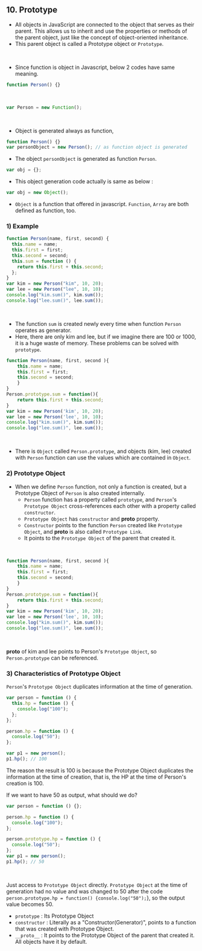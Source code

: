 ## 10. Prototype
* All objects in JavaScript are connected to the object that serves as their parent. This allows us to inherit and use the properties or methods of the parent object, just like the concept of object-oriented inheritance.
* This parent object is called a Prototype object or ```Prototype```.
<br>

* Since function is object in Javascript, below 2 codes have same meaning.
```javascript
function Person() {}
```
<br>

```javascript
var Person = new Function();
```
<br>

* Object is generated always as function,
```javascript
function Person() {}
var personObject = new Person(); // as function object is generated
```
* The object ```personObject``` is generated as function ```Person```.
```javascript
var obj = {};
```
* This object generation code actually is same as below :
```javascript
var obj = new Object();
```
* ```Object``` is a function that offered in javascript. ```Function```, ```Array``` are both defined as function, too.

### 1) Example
```javascript
function Person(name, first, second) {
  this.name = name;
  this.first = first;
  this.second = second;
  this.sum = function () {
    return this.first + this.second;
  };
}
var kim = new Person("kim", 10, 20);
var lee = new Person("lee", 10, 10);
console.log("kim.sum()", kim.sum());
console.log("lee.sum()", lee.sum());
```
<br>

* The function ```sum``` is created newly every time when function ```Person``` operates as generator.
* Here, there are only kim and lee, but if we imagine there are 100 or 1000, it is a huge waste of memory. These problems can be solved with ```prototype```.

```javascript
function Person(name, first, second ){
    this.name = name;
    this.first = first;
    this.second = second;
    }
}
Person.prototype.sum = function(){
    return this.first + this.second;
}
var kim = new Person('kim', 10, 20);
var lee = new Person('lee', 10, 10);
console.log("kim.sum()", kim.sum());
console.log("lee.sum()", lee.sum());
```
<br>

* There is ```Object``` called ```Person.prototype```, and objects (kim, lee) created with ```Person``` function can use the values which are contained in ```Object```.

### 2) Prototype Object
* When we define ```Person``` function, not only a function is created, but a Prototype Object of ```Person``` is also created internally.
  - ```Person``` function has a property called ```prototype```, and ```Person```'s ```Prototype Object``` cross-references each other with a property called ```constructor```.
  - ```Prototype Object``` has ```constructor``` and __proto__ property.
  - ```Constructor``` points to the function ```Person``` created like ```Prototype Object```, and __proto__ is also called ```Prototype Link```.
  - It points to the ```Prototype Object``` of the parent that created it.
<br>

```javascript
function Person(name, first, second ){
    this.name = name;
    this.first = first;
    this.second = second;
    }
}
Person.prototype.sum = function(){
    return this.first + this.second;
}
var kim = new Person('kim', 10, 20);
var lee = new Person('lee', 10, 10);
console.log("kim.sum()", kim.sum());
console.log("lee.sum()", lee.sum());
```
<br>

__proto__ of kim and lee points to Person's ```Prototype Object```, so ```Person.prototype``` can be referenced.

### 3) Characteristics of Prototype Object
```Person```'s ```Prototype Object``` duplicates information at the time of generation.
```javascript
var person = function () {
  this.hp = function () {
    console.log("100");
  };
};

person.hp = function () {
  console.log("50");
};

var p1 = new person();
p1.hp(); // 100
```
The reason the result is 100 is because the Prototype Object duplicates the information at the time of creation, that is, the HP at the time of Person's creation is 100.
<br>

If we want to have 50 as output, what should we do?
```javascript
var person = function () {};

person.hp = function () {
  console.log("100");
};

person.prototype.hp = function () {
  console.log("50");
};
var p1 = new person();
p1.hp(); // 50
```
<br>

Just access to ```Prototype Object``` directly. ```Prototype Object``` at the time of generation had no value and was changed to 50 after the code ```person.prototype.hp = function() {console.log("50");```}, so the output value becomes 50.
<br>

* ```prototype``` : Its Prototype Object
* ```constructor``` : Literally as a "Constructor(Generator)", points to a function that was created with Prototype Object.
* ```__proto__``` : It points to the Prototype Object of the parent that created it. All objects have it by default.
